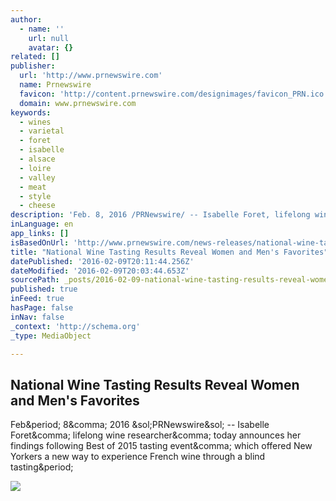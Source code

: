 ```yaml
---
author:
  - name: ''
    url: null
    avatar: {}
related: []
publisher:
  url: 'http://www.prnewswire.com'
  name: Prnewswire
  favicon: 'http://content.prnewswire.com/designimages/favicon_PRN.ico'
  domain: www.prnewswire.com
keywords:
  - wines
  - varietal
  - foret
  - isabelle
  - alsace
  - loire
  - valley
  - meat
  - style
  - cheese
description: 'Feb. 8, 2016 /PRNewswire/ -- Isabelle Foret, lifelong wine researcher, today announces her findings following Best of 2015 tasting event, which offered New Yorkers a new way to experience French wine through a blind tasting.'
inLanguage: en
app_links: []
isBasedOnUrl: 'http://www.prnewswire.com/news-releases/national-wine-tasting-results-reveal-women-and-mens-favorites-300216545.html'
title: "National Wine Tasting Results Reveal Women and Men's Favorites"
datePublished: '2016-02-09T20:11:44.256Z'
dateModified: '2016-02-09T20:03:44.653Z'
sourcePath: _posts/2016-02-09-national-wine-tasting-results-reveal-women-and-mens-favorit.md
published: true
inFeed: true
hasPage: false
inNav: false
_context: 'http://schema.org'
_type: MediaObject

---
```

<article style=""><h1>National Wine Tasting Results Reveal Women and Men's Favorites</h1><p>Feb&amp;period; 8&amp;comma; 2016 &amp;sol;PRNewswire&amp;sol; -- Isabelle Foret&amp;comma; lifelong wine researcher&amp;comma; today announces her findings following Best of 2015 tasting event&amp;comma; which offered New Yorkers a new way to experience French wine through a blind tasting&amp;period;</p><img src="https://photos.prnewswire.com/prnvar/20150917/267815LOGO" /></article>